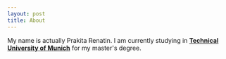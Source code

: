 ```yaml
---
layout: post
title: About
---
```


My name is actually Prakita Renatin. I am currently studying in [**Technical University of Munich**](https://www.tum.de/en/) for my master's degree.
